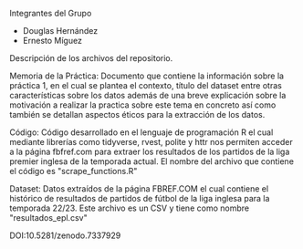 Integrantes del Grupo

- Douglas Hernández
- Ernesto Míguez

Descripción de los archivos del repositorio.

Memoria de la Práctica: Documento que contiene la información sobre la práctica 1, en el cual se plantea el contexto, título del dataset entre otras características sobre los datos además de una breve explicación sobre la motivación a realizar la practica sobre este tema en concreto así como también se detallan aspectos éticos para la extracción de los datos.

Código: Código desarrollado en el lenguaje de programación R el cual mediante librerías como tidyverse, rvest, polite y httr nos permiten acceder a la página fbfref.com para extraer los resultados de los partidos de la liga premier inglesa de la temporada actual. El nombre del archivo que contiene el código es "scrape_functions.R"

Dataset: Datos extraídos de la página FBREF.COM el cual contiene el histórico de resultados de partidos de fútbol de la liga inglesa para la temporada 22/23. Este archivo es un CSV y tiene como nombre "resultados_epl.csv"





DOI:10.5281/zenodo.7337929
